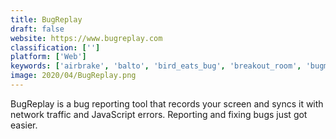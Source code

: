 ```yaml
---
title: BugReplay
draft: false 
website: https://www.bugreplay.com
classification: ['']
platform: ['Web']
keywords: ['airbrake', 'balto', 'bird_eats_bug', 'breakout_room', 'bugmuncher', 'bugsee', 'fullstory', 'hotjar', 'instabug', 'livesession', 'logrocket', 'marker.io_for_gitlab', 'rayfeed', 'saber', 'samestate', 'sessionstack', 'shake', 'smartlook', 'uxtesting', 'usersnap_console_recorder', 'asciinema']
image: 2020/04/BugReplay.png
---
```

BugReplay is a bug reporting tool that records your screen and syncs it with network traffic  and JavaScript errors. Reporting and fixing bugs just got easier.